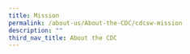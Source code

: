 ```yaml
---
title: Mission
permalink: /about-us/About-the-CDC/cdcsw-mission
description: ""
third_nav_title: About the CDC
---
```

